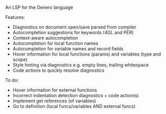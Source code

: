 An LSP for the Genero language

Features:
* Diagnostics on document open/save parsed from compiler
* Autocompletion suggestions for keywords (4GL and PER)
* Context-aware autocompletion
* Autocompletion for local function names
* Autocompletion for variable names and record fields
* Hover information for local functions (params) and variables (type and scope)
* Style hinting via diagnostics e.g. empty lines, trailing whitespace
* Code actions to quickly resolve diagnostics

To do:
* Hover information for external functions
* Incorrect indentation detection diagnostics + code action(s)
* Implement get references (of variables)
* Go to definition (local funcs/variables AND external funcs)
